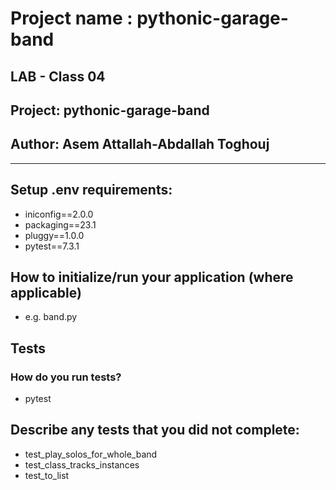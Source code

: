 # Project name : pythonic-garage-band
## LAB - Class 04
## Project: pythonic-garage-band
## Author: Asem Attallah-Abdallah Toghouj
<hr/>

## Setup .env requirements:
* iniconfig==2.0.0
* packaging==23.1
* pluggy==1.0.0
* pytest==7.3.1


## How to initialize/run your application (where applicable)
* e.g. band.py

## Tests
### How do you run tests?
* pytest 

## Describe any tests that you did not complete:
* test_play_solos_for_whole_band
* test_class_tracks_instances
* test_to_list